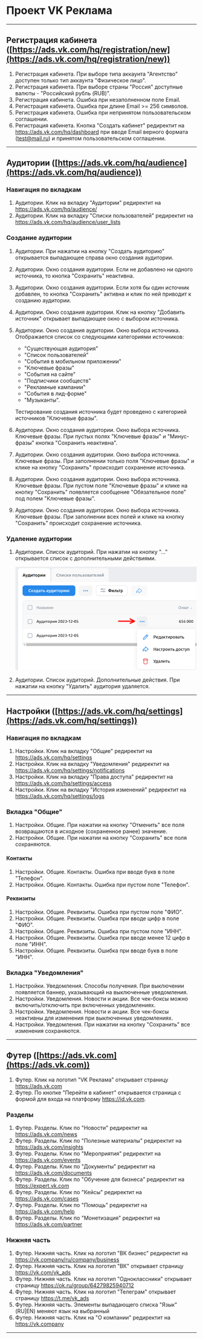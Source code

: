 # Проект VK Реклама

---

## Регистрация кабинета ([https://ads.vk.com/hq/registration/new](https://ads.vk.com/hq/registration/new))

1. Регистрация кабинета. При выборе типа аккаунта "Агентство" доступен только тип аккаунта "Физическое лицо".
2. Регистрация кабинета. При выборе страны "Россия" доступные валюты - "Российский рубль (RUB)".
3. Регистрация кабинета. Ошибка при незаполненном поле Email.
4. Регистрация кабинета. Ошибка при длине Email >= 256 символов.
5. Регистрация кабинета. Ошибка при непринятом пользовательском соглашении.
6. Регистрация кабинета. Кнопка "Создать кабинет" редиректит на https://ads.vk.com/hq/dashboard при вводе Email верного
   формата (test@mail.ru) и принятом пользовательском соглашении.

---

## Аудитории ([https://ads.vk.com/hq/audience](https://ads.vk.com/hq/audience))

### Навигация по вкладкам

1. Аудитории. Клик на вкладку "Аудитории" редиректит на https://ads.vk.com/hq/audience/
2. Аудитории. Клик на вкладку "Списки пользователей" редиректит на https://ads.vk.com/hq/audience/user_lists

### Создание аудитории

1. Аудитории. При нажатии на кнопку "Создать аудиторию" открывается выпадающее справа окно создания аудитории.
2. Аудитории. Окно создания аудитории. Если не добавлено ни одного источника, то кнопка "Сохранить" неактивна.
3. Аудитории. Окно создания аудитории. Если хотя бы один источник добавлен, то кнопка "Сохранить" активна и клик по ней
   приводит к созданию аудитории.
4. Аудитории. Окно создания аудитории. Клик на кнопку "Добавить источник" открывает выпадающее окно с выбором источника.
5. Аудитории. Окно создания аудитории. Окно выбора источника. Отображается список со следующими категориями источников:
    - "Существующая аудитория"
    - "Список пользователей"
    - "События в мобильном приложении"
    - "Ключевые фразы"
    - "События на сайте"
    - "Подписчики сообществ"
    - "Рекламные кампании"
    - "События в лид-форме"
    - "Музыканты".

   Тестирование создания источника будет проведено с категорией источников "Ключевые фразы".
6. Аудитории. Окно создания аудитории. Окно выбора источника. Ключевые фразы. При пустых полях "Ключевые фразы" и
   "Минус-фразы" кнопка "Сохранить неактивна".
7. Аудитории. Окно создания аудитории. Окно выбора источника. Ключевые фразы. При заполнении только поля "Ключевые
   фразы" и клике на кнопку "Сохранить" происходит сохранение источника.
8. Аудитории. Окно создания аудитории. Окно выбора источника. Ключевые фразы. При пустом поле "Ключевые фразы" и клике
   на кнопку "Сохранить" появляется сообщение "Обязательное поле" под полем "Ключевые фразы".
9. Аудитории. Окно создания аудитории. Окно выбора источника. Ключевые фразы. При заполнении всех полей и клике на
   кнопку "Сохранить" происходит сохранение источника.

### Удаление аудитории

1. Аудитории. Список аудиторий. При нажатии на кнопку "..." открывается список с дополнительными действиями.

   ![img.png](img/img.png)

2. Аудитории. Список аудиторий. Дополнительные действия. При нажатии на кнопку "Удалить" аудитория удаляется.

---

## Настройки ([https://ads.vk.com/hq/settings](https://ads.vk.com/hq/settings))

### Навигация по вкладкам

1. Настройки. Клик на вкладку "Общие" редиректит на https://ads.vk.com/hq/settings
2. Настройки. Клик на вкладку "Уведомления" редиректит на https://ads.vk.com/hq/settings/notifications
3. Настройки. Клик на вкладку "Права доступа" редиректит на https://ads.vk.com/hq/settings/access
4. Настройки. Клик на вкладку "История изменений" редиректит на https://ads.vk.com/hq/settings/logs

### Вкладка "Общие"

1. Настройки. Общие. При нажатии на кнопку "Отменить" все поля возвращаются в исходное (сохраненное ранее) значение.
2. Настройки. Общие. При нажатии на кнопку "Сохранить" все поля сохраняются.

#### Контакты

1. Настройки. Общие. Контакты. Ошибка при вводе букв в поле "Телефон".
2. Настройки. Общие. Контакты. Ошибка при пустом поле "Телефон".

#### Реквизиты

1. Настройки. Общие. Реквизиты. Ошибка при пустом поле "ФИО".
2. Настройки. Общие. Реквизиты. Ошибка при вводе цифр в поле "ФИО".
3. Настройки. Общие. Реквизиты. Ошибка при пустом поле "ИНН".
4. Настройки. Общие. Реквизиты. Ошибка при вводе менее 12 цифр в поле "ИНН".
5. Настройки. Общие. Реквизиты. Ошибка при вводе букв в поле "ИНН".

### Вкладка "Уведомления"

1. Настройки. Уведомления. Способы получения. При выключении появляется баннер, указывающий на выключенные уведомления.
2. Настройки. Уведомления. Новости и акции. Все чек-боксы можно включить/отключить при включенных уведомлениях.
3. Настройки. Уведомления. Новости и акции. Все чек-боксы неактивны для изменения при выключенных уведомлениях.
4. Настройки. Уведомления. При нажатии на кнопку "Сохранить" все изменения сохраняются.

---

## Футер ([https://ads.vk.com](https://ads.vk.com))

1. Футер. Клик на логотип "VK Реклама" открывает страницу https://ads.vk.com
2. Футер. По кнопке "Перейти в кабинет" открывается страница с формой для входа на платформу https://id.vk.com.

### Разделы

1. Футер. Разделы. Клик по "Новости" редиректит на https://ads.vk.com/news
2. Футер. Разделы. Клик по "Полезные материалы" редиректит на https://ads.vk.com/insights
3. Футер. Разделы. Клик по "Мероприятия" редиректит на https://ads.vk.com/events
4. Футер. Разделы. Клик по "Документы" редиректит на https://ads.vk.com/documents
5. Футер. Разделы. Клик по "Обучение для бизнеса" редиректит на https://expert.vk.com
6. Футер. Разделы. Клик по "Кейсы" редиректит на https://ads.vk.com/cases
7. Футер. Разделы. Клик по "Помощь" редиректит на https://ads.vk.com/help
8. Футер. Разделы. Клик по "Монетизация" редиректит на https://ads.vk.com/partner

### Нижняя часть

1. Футер. Нижняя часть. Клик на логотип "ВК бизнес" редиректит на https://vk.company/ru/company/business
2. Футер. Нижняя часть. Клик на логотип "ВК" открывает страницу https://vk.com/vk_ads
3. Футер. Нижняя часть. Клик на логотип "Одноклассники" открывает страницу https://ok.ru/group/64279825940712
4. Футер. Нижняя часть. Клик на логотип "Телеграм" открывает страницу https://t.me/vk_ads
5. Футер. Нижняя часть. Элементы выпадающего списка "Язык" (RU|EN) меняют язык на выбранный
6. Футер. Нижняя часть. Клик на "О компании" редиректит на https://vk.company

---
